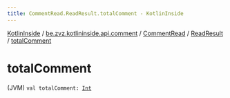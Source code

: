 ```yaml
---
title: CommentRead.ReadResult.totalComment - KotlinInside
---
```


[KotlinInside](../../../index.html) / [be.zvz.kotlininside.api.comment](../../index.html) / [CommentRead](../index.html) / [ReadResult](index.html) / [totalComment](./total-comment.html)

# totalComment

(JVM) `val totalComment: `[`Int`](https://kotlinlang.org/api/latest/jvm/stdlib/kotlin/-int/index.html)